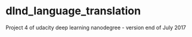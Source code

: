 # dlnd_language_translation
Project 4 of udacity deep learning nanodegree - version end of July 2017 
